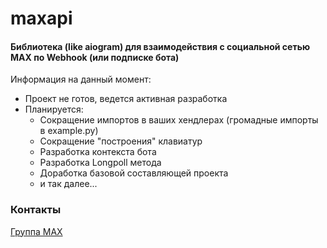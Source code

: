 # maxapi

#### Библиотека (like aiogram) для взаимодействия с социальной сетью MAX по Webhook (или подписке бота)

Информация на данный момент:
* Проект не готов, ведется активная разработка
* Планируется:
    + Сокращение импортов в ваших хендлерах (громадные импорты в example.py)
    + Сокращение "построения" клавиатур
    + Разработка контекста бота
    + Разработка Longpoll метода
    + Доработка базовой составляющей проекта
    + и так далее...

### Контакты
[Группа MAX](https://max.ru/join/IPAok63C3vFqbWTFdutMUtjmrAkGqO56YeAN7iyDfc8)